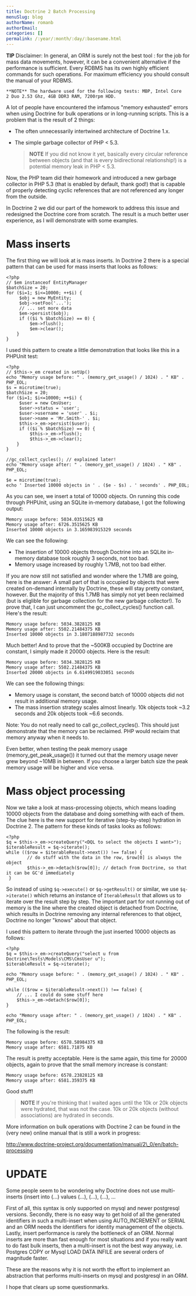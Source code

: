 ```yaml
---
title: Doctrine 2 Batch Processing
menuSlug: blog
authorName: romanb 
authorEmail: 
categories: []
permalink: /:year/:month/:day/:basename.html
---
```

**TIP** Disclaimer: In general, an ORM is surely not the best tool
:   for the job for mass data movements, however, it can be a convenient
    alternative if the performance is sufficient. Every RDBMS has its
    own highly efficient commands for such operations. For maximum
    efficiency you should consult the manual of your RDBMS.

    **NOTE** The hardware used for the following tests: MBP, Intel Core
    2 Duo 2.53 Ghz, 4GB DDR3 RAM, 7200rpm HDD.

A lot of people have encountered the infamous "memory exhausted" errors
when using Doctrine for bulk operations or in long-running scripts. This
is a problem that is the result of 2 things:

-   The often unnecessarily intertwined architecture of Doctrine 1.x.
-   The simple garbage collector of PHP \< 5.3.

    > **NOTE** If you did not know it yet, basically every circular
    > reference between objects (and that is every bidirectional
    > relationship!) is a potential memory leak in PHP \< 5.3.

Now, the PHP team did their homework and introduced a new garbage
collector in PHP 5.3 (that is enabled by default, thank god!) that is
capable of properly detecting cyclic references that are not referenced
any longer from the outside.

In Doctrine 2 we did our part of the homework to address this issue and
redesigned the Doctrine core from scratch. The result is a much better
user experience, as I will demonstrate with some examples.

Mass inserts
============

The first thing we will look at is mass inserts. In Doctrine 2 there is
a special pattern that can be used for mass inserts that looks as
follows:

~~~~ {.sourceCode .php}
<?php
// $em instanceof EntityManager
$batchSize = 20;
for ($i=1; $i<=10000; ++$i) {
     $obj = new MyEntity;
     $obj->setFoo('...');
     // ... set more data
     $em->persist($obj);
     if (($i % $batchSize) == 0) {
         $em->flush();
         $em->clear();
    }
}
~~~~

I used this pattern to create a little demonstration that looks like
this in a PHPUnit test:

~~~~ {.sourceCode .php}
<?php
// $this->_em created in setUp()
echo "Memory usage before: " . (memory_get_usage() / 1024) . " KB" . PHP_EOL;
$s = microtime(true);
$batchSize = 20;
for ($i=1; $i<=10000; ++$i) {
     $user = new CmsUser;
     $user->status = 'user';
     $user->username = 'user' . $i;
     $user->name = 'Mr.Smith-' . $i;
     $this->_em->persist($user);
     if (($i % $batchSize) == 0) {
         $this->_em->flush();
         $this->_em->clear();
    }
}

//gc_collect_cycles(); // explained later!
echo "Memory usage after: " . (memory_get_usage() / 1024) . " KB" . PHP_EOL;

$e = microtime(true);
echo ' Inserted 10000 objects in ' . ($e - $s) . ' seconds' . PHP_EOL;
~~~~

As you can see, we insert a total of 10000 objects. On running this code
through PHPUnit, using an SQLite in-memory database, I got the following
output:

    Memory usage before: 5034.03515625 KB
    Memory usage after: 6726.3515625 KB
    Inserted 10000 objects in 3.165983915329 seconds

We can see the following:

-   The insertion of 10000 objects through Doctrine into an SQLite
    in-memory database took roughly 3 seconds, not too bad.
-   Memory usage increased by roughly 1.7MB, not too bad either.

If you are now still not satisfied and wonder where the 1.7MB are going,
here is the answer: A small part of that is occupied by objects that
were created on-demand internally by Doctrine, these will stay pretty
constant, however. But the majority of this 1.7MB has simply not yet
been reclaimed (but is eliglible for garbage collection for the new
garbage collector!). To prove that, I can just uncomment the
gc\_collect\_cycles() function call. Here's the result:

    Memory usage before: 5034.3828125 KB
    Memory usage after: 5502.21484375 KB
    Inserted 10000 objects in 3.1807188987732 seconds

Much better! And to prove that the \~500KB occupied by Doctrine are
constant, I simply made it 20000 objects. Here is the result:

    Memory usage before: 5034.3828125 KB
    Memory usage after: 5502.21484375 KB
    Inserted 20000 objects in 6.6149919033051 seconds

We can see the following things:

-   Memory usage is constant, the second batch of 10000 objects did not
    result in additional memory usage.
-   The mass insertion strategy scales almost linearly. 10k objects took
    \~3.2 seconds and 20k objects took \~6.6 seconds.

Note: You do not really need to call gc\_collect\_cycles(). This should
just demonstrate that the memory can be reclaimed. PHP would reclaim
that memory anyway when it needs to.

Even better, when testing the peak memory usage
(memory\_get\_peak\_usage()) it turned out that the memory usage never
grew beyond \~10MB in between. If you choose a larger batch size the
peak memory usage will be higher and vice versa.

Mass object processing
======================

Now we take a look at mass-processing objects, which means loading 10000
objects from the database and doing something with each of them. The
clue here is the new support for iterative (step-by-step) hydration in
Doctrine 2. The pattern for these kinds of tasks looks as follows:

~~~~ {.sourceCode .php}
<?php
$q = $this->_em->createQuery("<DQL to select the objects I want>");
$iterableResult = $q->iterate();
while (($row = $iterableResult->next()) !== false) {
        // do stuff with the data in the row, $row[0] is always the object
        $this->_em->detach($row[0]); // detach from Doctrine, so that it can be GC'd immediately
 }
~~~~

So instead of using `$q->execute()` or `$q->getResult()` or similar, we
use `$q->iterate()` which returns an instance of `IterableResult` that
allows us to iterate over the result step by step. The important part
for not running out of memory is the line where the created object is
detached from Doctrine, which results in Doctrine removing any internal
references to that object, Doctrine no longer "knows" about that object.

I used this pattern to iterate through the just inserted 10000 objects
as follows:

~~~~ {.sourceCode .php}
<?php
$q = $this->_em->createQuery("select u from Doctrine\Tests\Models\CMS\CmsUser u");
$iterableResult = $q->iterate();

echo "Memory usage before: " . (memory_get_usage() / 1024) . " KB" . PHP_EOL;

while (($row = $iterableResult->next()) !== false) {
    // ... I could do some stuff here
    $this->_em->detach($row[0]);
}

echo "Memory usage after: " . (memory_get_usage() / 1024) . " KB" . PHP_EOL;
~~~~

The following is the result:

    Memory usage before: 6578.58984375 KB
    Memory usage after: 6581.71875 KB

The result is pretty acceptable. Here is the same again, this time for
20000 objects, again to prove that the small memory increase is
constant:

    Memory usage before: 6578.23828125 KB 
    Memory usage after: 6581.359375 KB

Good stuff!

> **NOTE** If you're thinking that I waited ages until the 10k or 20k
> objects were hydrated, that was not the case. 10k or 20k objects
> (without associations) are hydrated in seconds.

More information on bulk operations with Doctrine 2 can be found in the
(very new) online manual that is still a work in progress:

http://www.doctrine-project.org/documentation/manual/2\_0/en/batch-processing

UPDATE
======

Some people seem to be wondering why Doctrine does not use multi-inserts
(insert into (...) values (...), (...), (...), ...

First of all, this syntax is only supported on mysql and newer
postgresql versions. Secondly, there is no easy way to get hold of all
the generated identifiers in such a multi-insert when using
AUTO\_INCREMENT or SERIAL and an ORM needs the identifiers for identity
management of the objects. Lastly, insert performance is rarely the
bottleneck of an ORM. Normal inserts are more than fast enough for most
situations and if you really want to do fast bulk inserts, then a
multi-insert is not the best way anyway, i.e. Postgres COPY or Mysql
LOAD DATA INFILE are several orders of magnitude faster.

These are the reasons why it is not worth the effort to implement an
abstraction that performs multi-inserts on mysql and postgresql in an
ORM.

I hope that clears up some questionmarks.
